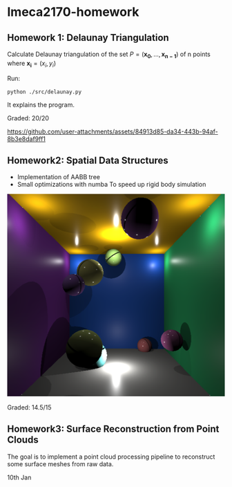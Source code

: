 # lmeca2170-homework
## Homework 1: Delaunay Triangulation
Calculate Delaunay triangulation of the set $P = (\mathbf{x_{0}},\dots,\mathbf{x_{n-1}})$ of n points where $\mathbf{x_{i}} = (x_{i},y_{i})$

Run:
```
python ./src/delaunay.py
```

It explains the program.

Graded: 20/20

https://github.com/user-attachments/assets/84913d85-da34-443b-94af-8b3e8daf9ff1


## Homework2: Spatial Data Structures
- Implementation of AABB tree
- Small optimizations with numba
To speed up rigid body simulation

![alt text](./images/sim.png)

Graded: 14.5/15 

## Homework3: Surface Reconstruction from Point Clouds
The goal is to implement a point cloud processing pipeline to reconstruct some surface
meshes from raw data.

10th Jan
